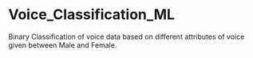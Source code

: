 # Voice_Classification_ML
Binary Classification of voice data based on different attributes of voice given between Male and Female. 
